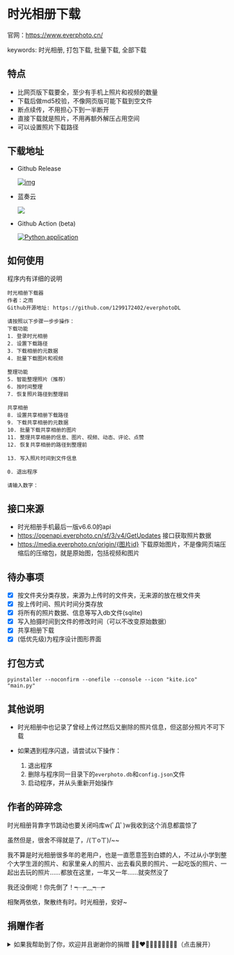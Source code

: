 # 时光相册下载

官网：https://www.everphoto.cn/

keywords: 时光相册, 打包下载, 批量下载, 全部下载

## 特点

- 比网页版下载要全，至少有手机上照片和视频的数量
- 下载后做md5校验，不像网页版可能下载到空文件
- 断点续传，不用担心下到一半断开
- 直接下载就是照片，不用再额外解压占用空间
- 可以设置照片下载路径

## 下载地址

- Github Release
  
  [![img](https://img.shields.io/github/v/release/1299172402/everphotoDL?label=版本)](https://github.com/1299172402/everphotoDL/releases)
  
- 蓝奏云

  [![](https://img.shields.io/badge/蓝奏云盘-密码:ever-blue)](https://zhiyuyu.lanzout.com/b09d8e0af) 

- Github Action (beta)
  
  [![Python application](https://github.com/1299172402/everphotoDL/actions/workflows/build.yml/badge.svg)](https://github.com/1299172402/everphotoDL/actions/workflows/build.yml)


## 如何使用

程序内有详细的说明
```
时光相册下载器
作者：之雨
Github开源地址: https://github.com/1299172402/everphotoDL

请按照以下步骤一步步操作：
下载功能
1. 登录时光相册
2. 设置下载路径
3. 下载相册的元数据
4. 批量下载图片和视频

整理功能
5. 智能整理照片（推荐）
6. 按时间整理
7. 恢复照片路径到整理前

共享相册
8. 设置共享相册下载路径
9. 下载共享相册的元数据
10. 批量下载共享相册的图片
11. 整理共享相册的信息、图片、视频、动态、评论、点赞
12. 恢复共享相册的路径到整理前

13. 写入照片时间到文件信息

0. 退出程序

请输入数字：

```

## 接口来源

- 时光相册手机最后一版v6.6.0的api
- https://openapi.everphoto.cn/sf/3/v4/GetUpdates 接口获取照片数据
- https://media.everphoto.cn/origin/{图片id} 下载原始图片，不是像网页端压缩后的压缩包，就是原始图，包括视频和图片

## 待办事项

- [x] 按文件夹分类存放，来源为上传时的文件夹，无来源的放在根文件夹
- [x] 按上传时间、照片时间分类存放
- [x] 将所有的照片数据、信息等写入db文件(sqlite)
- [x] 写入拍摄时间到文件的修改时间（可以不改变原始数据）
- [x] 共享相册下载
- [x] (低优先级)为程序设计图形界面

## 打包方式

```
pyinstaller --noconfirm --onefile --console --icon "kite.ico"  "main.py"
```

## 其他说明

- 时光相册中也记录了曾经上传过然后又删除的照片信息，但这部分照片不可下载

- 如果遇到程序闪退，请尝试以下操作：
  1. 退出程序
  2. 删除与程序同一目录下的`everphoto.db`和`config.json`文件
  3. 启动程序，并从头重新开始操作


## 作者的碎碎念

时光相册背靠字节跳动也要关闭吗库w(ﾟДﾟ)w我收到这个消息都震惊了

虽然但是，很舍不得就是了，/(ㄒoㄒ)/~~

我不算是时光相册很多年的老用户，也是一直愿意签到白嫖的人，不过从小学到整个大学生涯的照片、和家里亲人的照片、出去看风景的照片、一起吃饭的照片、一起出去玩的照片……都放在这里，一年又一年……就突然没了

我还没倒呢！你先倒了！┭┮﹏┭┮

相聚两依依，聚散终有时。时光相册，安好~

## 捐赠作者

<details>
  <summary>如果我帮助到了你，欢迎并且谢谢你的捐赠 💃💃❤🧡💛💙💚💜🖤💃💃（点击展开）</summary>
  <img src="https://archive.biliimg.com/bfs/archive/905b63819805cf2a523c1b8f1b0ed0220de3d223.png@500h.webp" referrerpolicy="no-referrer" >
  <img src="https://archive.biliimg.com/bfs/archive/8f0c67d748500ce0b8aeaa824740791de0cdefc6.png@500h.webp" referrerpolicy="no-referrer" >
</details>
